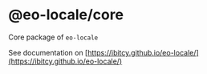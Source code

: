 # @eo-locale/core

Core package of `eo-locale`

See documentation on [https://ibitcy.github.io/eo-locale/](https://ibitcy.github.io/eo-locale/)
